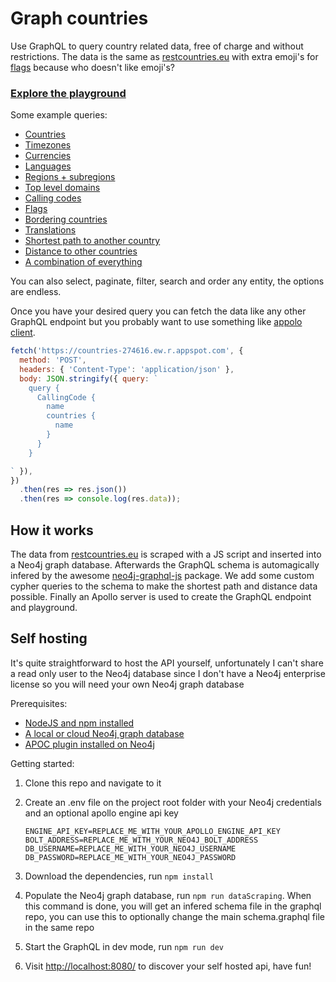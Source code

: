 # Graph countries
Use GraphQL to query country related data, free of charge and without restrictions. The data is the same as [restcountries.eu](https://restcountries.eu/) with extra emoji's for [flags](https://countries-274616.ew.r.appspot.com/?query=query%20%7B%0A%20%20Flag%20%7B%0A%20%20%20%20emoji%0A%20%20%20%20country%20%7B%0A%20%20%20%20%20%20name%0A%20%20%20%20%7D%0A%20%20%7D%0A%7D%0A) because who doesn't like emoji's?


### [Explore the playground](https://countries-274616.ew.r.appspot.com/?query=query%20%7B%0A%09Country%20%7B%0A%20%20%20%20name%0A%20%20%20%20%23%20check%20the%20docs%20for%20more%20info%0A%20%20%7D%0A%7D%0A)


Some example queries: 

* [Countries](https://countries-274616.ew.r.appspot.com/?query=query%20%7B%0A%20%20Country%20%7B%0A%20%20%20%20name%0A%20%20%20%20nativeName%0A%20%20%20%20alpha2Code%0A%20%20%20%20alpha3Code%0A%20%20%20%20area%0A%20%20%20%20population%0A%20%20%20%20populationDensity%0A%20%20%20%20capital%0A%20%20%20%20demonym%0A%20%20%20%20gini%0A%20%20%20%20location%20%7B%0A%20%20%20%20%20%20latitude%0A%20%20%20%20%20%20longitude%0A%20%20%20%20%7D%0A%20%20%20%20numericCode%0A%20%20%20%20subregion%20%7B%0A%20%20%20%20%20%20name%0A%20%20%20%20%20%20region%20%7B%0A%20%20%20%20%20%20%20%20name%0A%20%20%20%20%20%20%7D%0A%20%20%20%20%7D%0A%20%20%20%20officialLanguages%20%7B%0A%20%20%20%20%20%20iso639_1%0A%20%20%20%20%20%20iso639_2%0A%20%20%20%20%20%20name%0A%20%20%20%20%20%20nativeName%0A%20%20%20%20%7D%0A%20%20%20%20currencies%20%7B%0A%20%20%20%20%20%20name%0A%20%20%20%20%20%20symbol%0A%20%20%20%20%7D%0A%20%20%20%20regionalBlocs%20%7B%0A%20%20%20%20%20%20name%0A%20%20%20%20%20%20acronym%0A%20%20%20%20%20%20otherAcronyms%20%7B%0A%20%20%20%20%20%20%20%20name%0A%20%20%20%20%20%20%7D%0A%20%20%20%20%20%20otherNames%20%7B%0A%20%20%20%20%20%20%20%20name%0A%20%20%20%20%20%20%7D%0A%20%20%20%20%7D%0A%20%20%20%20flag%20%7B%0A%20%20%20%20%20%20emoji%0A%20%20%20%20%20%20emojiUnicode%0A%20%20%20%20%20%20svgFile%0A%20%20%20%20%7D%0A%20%20%20%20topLevelDomains%20%7B%0A%20%20%20%20%20%20name%0A%20%20%20%20%7D%0A%20%20%20%20callingCodes%20%7B%0A%20%20%20%20%20%20name%0A%20%20%20%20%7D%0A%20%20%20%20alternativeSpellings%20%7B%0A%20%20%20%20%20%20name%0A%20%20%20%20%7D%0A%20%20%7D%0A%7D%0A)
* [Timezones](https://countries-274616.ew.r.appspot.com/?query=query%20%7B%0A%20%20Timezone%28orderBy%3A%20name_asc%29%20%7B%0A%20%20%20%20name%0A%20%20%20%20countries%20%7B%0A%20%20%20%20%20%20name%0A%20%20%20%20%7D%0A%20%20%7D%0A%7D%0A)
* [Currencies](https://countries-274616.ew.r.appspot.com/?query=query%20%7B%0A%20%20Currency%20%7B%0A%20%20%20%20name%0A%20%20%20%20code%0A%20%20%20%20symbol%0A%20%20%20%20countries%20%7B%0A%20%20%20%20%20%20name%0A%20%20%20%20%7D%0A%20%20%7D%0A%7D%0A)
* [Languages](https://countries-274616.ew.r.appspot.com/?query=query%20%7B%0A%09Language%20%7B%0A%20%20%20%20iso639_1%0A%20%20%20%20iso639_2%0A%20%20%20%20name%0A%20%20%20%20nativeName%0A%20%20%20%20countries%20%7B%0A%20%20%20%20%20%20name%0A%20%20%20%20%7D%0A%20%20%7D%0A%7D%0A)
* [Regions + subregions](https://countries-274616.ew.r.appspot.com/?query=query%20%7B%0A%09Region%20%7B%0A%20%20%20%20subregions%20%7B%0A%20%20%20%20%20%20name%0A%20%20%20%20%20%20countries%20%7B%0A%20%20%20%20%20%20%20%20name%0A%20%20%20%20%20%20%7D%0A%20%20%20%20%7D%0A%20%20%7D%0A%7D%0A)
* [Top level domains](https://countries-274616.ew.r.appspot.com/?query=query%20%7B%0A%09TopLevelDomain%20%7B%0A%20%20%20%20name%0A%20%20%20%20countries%20%7B%0A%20%20%20%20%20%20name%0A%20%20%20%20%7D%0A%20%20%7D%0A%7D%0A)
* [Calling codes](https://countries-274616.ew.r.appspot.com/?query=query%20%7B%0A%09CallingCode%20%7B%0A%20%20%20%20name%0A%20%20%20%20countries%20%7B%0A%20%20%20%20%20%20name%0A%20%20%20%20%7D%0A%20%20%7D%0A%7D%0A)
* [Flags](https://countries-274616.ew.r.appspot.com/?query=query%20%7B%0A%20%20Flag%20%7B%0A%20%20%20%20emoji%0A%20%20%20%20svgFile%0A%20%20%20%20emojiUnicode%0A%20%20%20%20country%20%7B%0A%20%20%20%20%20%20name%0A%20%20%20%20%7D%0A%20%20%7D%0A%7D%0A)
* [Bordering countries](https://countries-274616.ew.r.appspot.com/?query=query%20%7B%0A%09Country%20%7B%0A%20%20%20%20name%0A%20%20%20%20borders%20%7B%0A%20%20%20%20%20%20name%0A%20%20%20%20%7D%0A%20%20%7D%0A%7D%0A)
* [Translations](https://countries-274616.ew.r.appspot.com/?query=query%20%7B%0A%09Country%20%7B%0A%20%20%20%20name%0A%20%20%20%20nameTranslations%28filter%3A%20%7B%20languageCode_in%3A%20%5B%22fr%22%2C%20%22nl%22%5D%7D%29%20%7B%0A%20%20%20%20%20%20value%0A%20%20%20%20%20%20languageCode%0A%20%20%20%20%7D%0A%20%20%7D%0A%7D%0A)
* [Shortest path to another country](https://countries-274616.ew.r.appspot.com/?query=query%20%7B%0A%09Country%20%7B%0A%20%20%20%20name%0A%20%20%20%20shortestPathToOtherCountry%28otherCountryAlpha2Code%3A%20%22RU%22%29%20%7B%0A%09%09%09name%0A%20%20%20%20%7D%0A%20%20%7D%0A%7D%0A)
* [Distance to other countries](https://countries-274616.ew.r.appspot.com/?query=query%20%7B%0A%09Country%20%7B%0A%20%20%20%20name%0A%20%20%20%20distanceToOtherCountries%28first%3A%205%29%20%7B%0A%20%20%20%20%20%20distanceInKm%0A%20%20%20%20%20%20countryName%0A%20%20%20%20%7D%0A%20%20%7D%0A%7D%0A)
* [A combination of everything](https://countries-274616.ew.r.appspot.com/?query=query%20%7B%0A%09Country%28alpha2Code%3A%20%22BE%22%29%20%7B%0A%20%20%20%20name%0A%20%20%20%20nativeName%0A%20%20%20%20alpha2Code%0A%20%20%20%20alpha3Code%0A%20%20%20%20area%0A%20%20%20%20population%0A%20%20%20%20populationDensity%0A%20%20%20%20convertedArea%28areaUnit%3A%20SQUARE_MILES%29%20%7B%0A%20%20%20%20%20%20value%0A%20%20%20%20%20%20unit%0A%20%20%20%20%20%20populationDensity%0A%20%20%20%20%7D%0A%20%20%20%20capital%0A%20%20%20%20demonym%0A%20%20%20%20gini%0A%20%20%20%20location%20%7B%0A%20%20%20%20%20%20latitude%0A%20%20%20%20%20%20longitude%0A%20%20%20%20%7D%0A%20%20%20%20numericCode%0A%20%20%20%20subregion%20%7B%0A%20%20%20%20%20%20name%0A%20%20%20%20%20%20region%20%7B%0A%20%20%20%20%20%20%20%20name%0A%20%20%20%20%20%20%7D%0A%20%20%20%20%7D%0A%20%20%20%20officialLanguages%20%7B%0A%20%20%20%20%20%20iso639_1%0A%20%20%20%20%20%20iso639_2%0A%20%20%20%20%20%20name%0A%20%20%20%20%20%20nativeName%0A%20%20%20%20%7D%0A%20%20%20%20currencies%20%7B%0A%20%20%20%20%20%20name%0A%20%20%20%20%20%20symbol%0A%20%20%20%20%7D%0A%20%20%20%20regionalBlocs%20%7B%0A%20%20%20%20%20%20name%0A%20%20%20%20%20%20acronym%0A%20%20%20%20%20%20otherAcronyms%20%7B%0A%20%20%20%20%20%20%20%20name%0A%20%20%20%20%20%20%7D%0A%20%20%20%20%20%20otherNames%20%7B%0A%20%20%20%20%20%20%20%20name%0A%20%20%20%20%20%20%7D%0A%20%20%20%20%7D%0A%20%20%20%20flag%20%7B%0A%20%20%20%20%20%20emoji%0A%20%20%20%20%20%20emojiUnicode%0A%20%20%20%20%20%20svgFile%0A%20%20%20%20%7D%0A%20%20%20%20borders%20%7B%0A%20%20%20%20%20%20name%0A%20%20%20%20%7D%0A%20%20%20%20distanceToOtherCountries%28first%3A%205%29%20%7B%0A%20%20%20%20%20%20distanceInKm%0A%20%20%20%20%20%20countryName%0A%20%20%20%20%7D%0A%20%20%20%20shortestPathToOtherCountry%28otherCountryAlpha2Code%3A%20%22MN%22%29%20%7B%0A%20%20%20%20%20%20name%0A%20%20%20%20%7D%0A%20%20%20%20topLevelDomains%20%7B%0A%20%20%20%20%20%20name%0A%20%20%20%20%7D%0A%20%20%20%20callingCodes%20%7B%0A%20%20%20%20%20%20name%0A%20%20%20%20%7D%0A%20%20%20%20alternativeSpellings%20%7B%0A%20%20%20%20%20%20name%0A%20%20%20%20%7D%0A%20%20%20%20timezones%20%7B%0A%20%20%20%20%20%20name%0A%20%20%20%20%7D%0A%20%20%20%20nameTranslations%20%7B%0A%20%20%20%20%20%20languageCode%0A%20%20%20%20%20%20value%0A%20%20%20%20%7D%0A%20%20%7D%0A%7D%0A)

You can also select, paginate, filter, search and order any entity, the options are endless.

Once you have your desired query you can fetch the data like any other GraphQL endpoint but you probably want to use something like [appolo client](https://www.apollographql.com/docs/).

```javascript
fetch('https://countries-274616.ew.r.appspot.com', {
  method: 'POST',
  headers: { 'Content-Type': 'application/json' },
  body: JSON.stringify({ query: `
    query {
      CallingCode {
        name
        countries {
          name
        }
      }
    }

` }),
})
  .then(res => res.json())
  .then(res => console.log(res.data));
```

## How it works

The data from [restcountries.eu](https://restcountries.eu/) is scraped with a JS script and inserted into a Neo4j graph database. Afterwards the GraphQL schema is automagically infered by the awesome [neo4j-graphql-js](https://github.com/neo4j-graphql/neo4j-graphql-js) package. We add some custom cypher queries to the schema to make the shortest path and distance data possible. Finally an Apollo server is used to create the GraphQL endpoint and playground.

## Self hosting

It's quite straightforward to host the API yourself, unfortunately I can't share a read only user to the Neo4j database since I don't have a Neo4j enterprise license so you will need your own Neo4j graph database

Prerequisites:

* [NodeJS and npm installed](https://nodejs.org/en/download/)
* [A local or cloud Neo4j graph database](https://neo4j.com/download/)
* [APOC plugin installed on Neo4j](https://neo4j.com/developer/neo4j-apoc/)

Getting started:

1. Clone this repo and navigate to it
2. Create an .env file on the project root folder with your Neo4j credentials and an optional apollo engine api key

	```
	ENGINE_API_KEY=REPLACE_ME_WITH_YOUR_APOLLO_ENGINE_API_KEY
	BOLT_ADDRESS=REPLACE_ME_WITH_YOUR_NEO4J_BOLT_ADDRESS
	DB_USERNAME=REPLACE_ME_WITH_YOUR_NEO4J_USERNAME
	DB_PASSWORD=REPLACE_ME_WITH_YOUR_NEO4J_PASSWORD
	``` 
3. Download the dependencies, run `npm install`
4. Populate the Neo4j graph database, run `npm run dataScraping`. When this command is done, you will get an infered schema file in the graphql repo, you can use this to optionally change the main schema.graphql file in the same repo
5. Start the GraphQL in dev mode, run `npm run dev`
6. Visit [http://localhost:8080/](http://localhost:8080/) to discover your self hosted api, have fun!